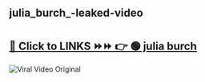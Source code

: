 
 ## julia_burch_-leaked-video 

# <h2><a href="https://clipsfans.com/julia_burch_&ref=git">🔗 Click to LINKS ⏩⏩ 👉 🟢 julia burch  </a></h2>

<a href="https://clipsfans.com/julia_burch_&ref=git" rel="nofollow" data-target="animated-image.originalLink"><img src="https://i.ibb.co.com/xMMVF88/686577567.gif" alt="Viral Video Original" style="max-width: 100%; display: inline-block;" data-target="animated-image.originalImage"></a>
